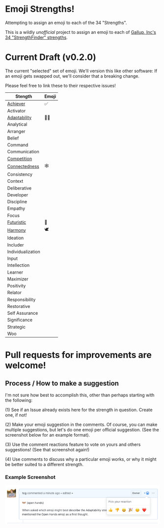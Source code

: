 # Emoji Strengths! 
Attempting to assign an emoji to each of the 34 "Strengths".

This is a wildly *unofficial* project to assign an emoji to each of [Gallup, Inc's 34 "StrengthFinder" strengths](https://www.gallupstrengthscenter.com/home/en-us/strengthsfinder). 


# Current Draft (v0.2.0)

The current "selected" set of emoji. We'll version this like other software: If an emoji gets swapped out, we'll consider that a breaking change. 

Please feel free to link these to their respective issues!

| Stength | Emoji |
|------|---|
|[Achiever](https://github.com/tcg/emoji-strengths/issues/4)| ✅ |
|Activator| |
|[Adaptability](https://github.com/tcg/emoji-strengths/issues/1)| 👐🏽 |
|Analytical| |
|Arranger| |
|Belief| |
|Command| |
|Communication| |
|[Competition](https://github.com/tcg/emoji-strengths/issues/5)| |
|[Connectedness](https://github.com/tcg/emoji-strengths/issues/6)| 🕸️ |
|Consistency| |
|Context| |
|Deliberative| |
|Developer| |
|Discipline| |
|Empathy| |
|Focus| |
|[Futuristic](https://github.com/tcg/emoji-strengths/issues/2)| 🔮 |
|[Harmony](https://github.com/tcg/emoji-strengths/issues/3)| 🕊️ |
|Ideation| |
|Includer| |
|Individualization| |
|Input| |
|Intellection| |
|Learner| |
|Maximizer| |
|Positivity| |
|Relator| |
|Responsibility| |
|Restorative| |
|Self Assurance| |
|Significance| |
|Strategic| |
|Woo| |


# Pull requests for improvements are welcome!

## Process / How to make a suggestion

I'm not sure how best to accomplish this, other than perhaps starting with the following: 

(1) See if an Issue already exists here for the strength in question. Create one, if not!

(2) Make your emoji suggestion in the comments. Of course, you can make multiple suggestions, but let's do one emoji per official suggestion. (See the screenshot below for an example format).

(3) Use the comment reactions feature to vote on yours and others suggestions! (See that screenshot again!)

(4) Use comments to discuss why a particular emoji works, or why it might be better suited to a different strength. 


### Example Screenshot

![example screenshot](image.png)


